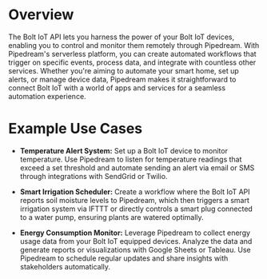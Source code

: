 # Overview

The Bolt IoT API lets you harness the power of your Bolt IoT devices, enabling you to control and monitor them remotely through Pipedream. With Pipedream's serverless platform, you can create automated workflows that trigger on specific events, process data, and integrate with countless other services. Whether you're aiming to automate your smart home, set up alerts, or manage device data, Pipedream makes it straightforward to connect Bolt IoT with a world of apps and services for a seamless automation experience.

# Example Use Cases

- **Temperature Alert System:** Set up a Bolt IoT device to monitor temperature. Use Pipedream to listen for temperature readings that exceed a set threshold and automate sending an alert via email or SMS through integrations with SendGrid or Twilio.

- **Smart Irrigation Scheduler:** Create a workflow where the Bolt IoT API reports soil moisture levels to Pipedream, which then triggers a smart irrigation system via IFTTT or directly controls a smart plug connected to a water pump, ensuring plants are watered optimally.

- **Energy Consumption Monitor:** Leverage Pipedream to collect energy usage data from your Bolt IoT equipped devices. Analyze the data and generate reports or visualizations with Google Sheets or Tableau. Use Pipedream to schedule regular updates and share insights with stakeholders automatically.
